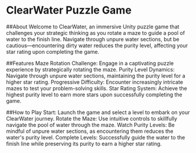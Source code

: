 # ClearWater Puzzle Game
##About
Welcome to ClearWater, an immersive Unity puzzle game that challenges your strategic thinking as you rotate a maze to guide a pool of water to the finish line. Navigate through unpure water sections, but be cautious—encountering dirty water reduces the purity level, affecting your star rating upon completing the game.

##Features
Maze Rotation Challenge: Engage in a captivating puzzle experience by strategically rotating the maze.
Purity Level Dynamics: Navigate through unpure water sections, maintaining the purity level for a higher star rating.
Progressive Difficulty: Encounter increasingly intricate mazes to test your problem-solving skills.
Star Rating System: Achieve the highest purity level to earn more stars upon successfully completing the game.

##How to Play
Start: Launch the game and select a level to embark on your ClearWater journey.
Rotate the Maze: Use intuitive controls to skillfully navigate the pool of water through the maze.
Watch Purity Levels: Be mindful of unpure water sections, as encountering them reduces the water's purity level.
Complete Levels: Successfully guide the water to the finish line while preserving its purity to earn a higher star rating.
